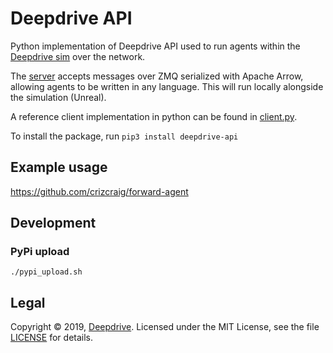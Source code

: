 Deepdrive API
=============

Python implementation of Deepdrive API used to run agents within the
 [Deepdrive sim](https://github.com/deepdrive/deepdrive-sim) over the network.

The [server](deepdrive_api/server.py) accepts messages over ZMQ serialized with 
Apache Arrow, allowing agents to be written in any language. 
This will run locally alongside the simulation (Unreal).


A reference client implementation in python can be found in 
[client.py](deepdrive_api/client.py).

To install the package, run `pip3 install deepdrive-api`

## Example usage

https://github.com/crizcraig/forward-agent

## Development

### PyPi upload

```
./pypi_upload.sh
```

## Legal

Copyright &copy; 2019, [Deepdrive](https://deepdrive.io/). 
Licensed under the MIT License, see the file [LICENSE](https://github.com/deepdrive/deepdrive-ci/blob/master/LICENSE) for details.
